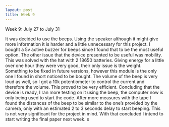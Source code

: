 ```yaml
---
layout: post
title: Week 9
---
```


Week 9: July 27 to July 31

It was decided to use the beeps.
Using the speaker although it might give more information it is harder and a little unnecessary for this project.
I bought a 5v active buzzer for beeps since I found that to be the most useful option.
The other issue that the device presented to be useful was mobility. This was solved with the hat with 2 18650 batteries.
Giving energy for a little over one hour they were very good, their only issue is the weight.
Something to be fixed in future versions, however this module is the only one I found in short noticed to be bought.
The volume of the beep is very loud as well, so I got a 10k potentiometer to control the current and therefore the volume.
This proved to be very efficient.
Concluding that the device is ready, I ran more testing on it using the beep, the computer now is only being used to start the code.
After more measures with the tape I found the distances of the beep to be similar to the one’s provided by the camera, only with an estimated 2 to 3 seconds delay to start beeping.
This is not very significant for the project in mind.
With that concluded I intend to start writing the final paper next week.
s

